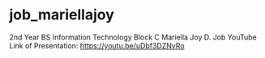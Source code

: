 # job_mariellajoy

2nd Year BS Information Technology Block C
Mariella Joy D. Job
YouTube Link of Presentation: https://youtu.be/uDbf3DZNvRo